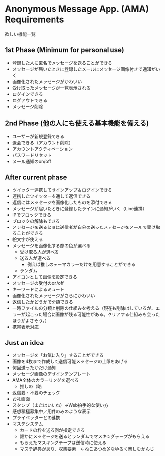 # Anonymous Message App. (AMA) Requirements

欲しい機能一覧

## 1st Phase (Minimum for personal use)
* 登録した人に匿名でメッセージを送ることができる
* メッセージが届いたときに登録したメールにメッセージ画像付きで通知がいく
* 画像化されたメッセージがかわいい
* 受け取ったメッセージが一覧表示される
* ログインできる
* ログアウトできる
* メッセージ削除

## 2nd Phase (他の人にも使える基本機能を備える)
* ユーザーが新規登録できる
* 退会できる（アカウント削除）
* アカウントアクティベーション
* パスワードリセット
* メール通知のon/off

## After current phase
* ツイッター連携してサインアップ＆ログインできる
* 連携したツイッターを通して返信できる
* 返信にはメッセージを画像化したものを添付できる
* メッセージが届いたときに登録したラインに通知がいく（Line連携）
* IPでブロックできる
* ブロックの解除もできる
* メッセージを送るときに送信者が自分の送ったメッセージをメールで受け取ることができる
* 絵文字が使える
* メッセージを画像化する際の色が選べる
    * 受け取る人が選べる
    * 送る人が選べる
        * 例えば推しのテーマカラーだけを用意することができる
    * ランダム
* アイコンとして画像を設定できる
* メッセージの受付のon/off
* キーワードによるミュート
* 画像化されたメッセージがさらにかわいい
* 返信したかどうかで分類できる
* 一時ファイルの分類と削除の仕組みを考える（現在も削除はしているが、エラーが起こった場合に画像が残る可能性がある。クリアする仕組みも会ったほうがよさそう。）
* 携帯表示対応

## Just an idea
* メッセージを「お気に入り」することができる
* 画像を4枚まで作成して送信可能メッセージの上限をあげる
* 何回送ったかだけ通知
* メッセージ画像のデザインテンプレート
* AMA全体のカラーリングを選べる
    * 推しの（略
* 返信要・不要のチェック
* お礼画面
* スタンプ（またはいいね）→Web拍手的な使い方
* 感想積極募集中／用件のみのような表示
* プライベッターとの連携
* マステシステム
  * カードの枠を送る側が指定できる
  * 誰かにメッセージを送るとランダムでマスキングテープがもらえる
  * もらえたマスキングテープは送信時に使える
  * マステ辞典があり、収集要素　←ねこあつめ的なゆるく楽しむかんじ